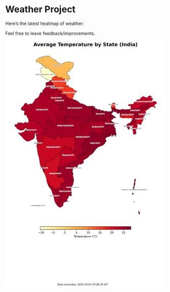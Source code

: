 # Weather Project

Here’s the latest heatmap of weather:

Feel free to leave feedback/improvements.

![India Heatmap](docs/assets/india_heatmap.png?v=DC843D)
